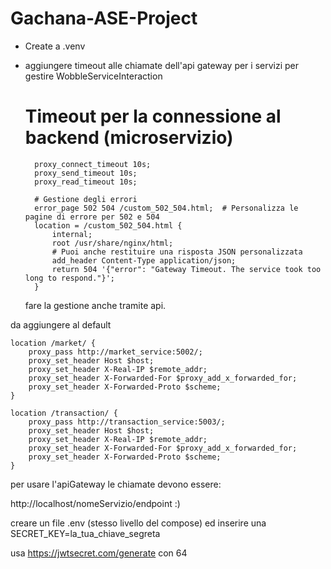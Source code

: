 # Gachana-ASE-Project

- Create a .venv
- aggiungere timeout alle chiamate dell'api gateway per i servizi per gestire WobbleServiceInteraction

  # Timeout per la connessione al backend (microservizio)

        proxy_connect_timeout 10s;
        proxy_send_timeout 10s;
        proxy_read_timeout 10s;

        # Gestione degli errori
        error_page 502 504 /custom_502_504.html;  # Personalizza le pagine di errore per 502 e 504
        location = /custom_502_504.html {
            internal;
            root /usr/share/nginx/html;
            # Puoi anche restituire una risposta JSON personalizzata
            add_header Content-Type application/json;
            return 504 '{"error": "Gateway Timeout. The service took too long to respond."}';
        }

  fare la gestione anche tramite api.

da aggiungere al default

    location /market/ {
        proxy_pass http://market_service:5002/;
        proxy_set_header Host $host;
        proxy_set_header X-Real-IP $remote_addr;
        proxy_set_header X-Forwarded-For $proxy_add_x_forwarded_for;
        proxy_set_header X-Forwarded-Proto $scheme;
    }

    location /transaction/ {
        proxy_pass http://transaction_service:5003/;
        proxy_set_header Host $host;
        proxy_set_header X-Real-IP $remote_addr;
        proxy_set_header X-Forwarded-For $proxy_add_x_forwarded_for;
        proxy_set_header X-Forwarded-Proto $scheme;
    }

per usare l'apiGateway le chiamate devono essere:

http://localhost/nomeServizio/endpoint :)

creare un file .env (stesso livello del compose) ed inserire una
SECRET_KEY=la_tua_chiave_segreta

usa https://jwtsecret.com/generate con 64
